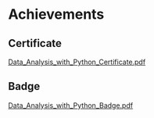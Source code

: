 

# Achievements
## Certificate
[Data_Analysis_with_Python_Certificate.pdf](https://prod-files-secure.s3.us-west-2.amazonaws.com/03e82b26-cccb-4906-bb56-adabcbdc0655/1aa3a050-2338-4a85-85d5-899bad17a31c/Data_Analysis_with_Python_Certificate.pdf?X-Amz-Algorithm=AWS4-HMAC-SHA256&X-Amz-Content-Sha256=UNSIGNED-PAYLOAD&X-Amz-Credential=ASIAZI2LB4663AMCYB6A%2F20250207%2Fus-west-2%2Fs3%2Faws4_request&X-Amz-Date=20250207T132011Z&X-Amz-Expires=3600&X-Amz-Security-Token=IQoJb3JpZ2luX2VjEF0aCXVzLXdlc3QtMiJHMEUCIAVs6N8SAEk%2FKwLPqs5nj%2B3BCaF80hUAKtgrWqcxIzCgAiEAgFt2GV35IObcFTgghSHEerGN1W6SdxPBMkm6vm7%2BO%2FAq%2FwMIdhAAGgw2Mzc0MjMxODM4MDUiDL8u1IsYbGU%2B4kRy1yrcA24YIzYTrM9Hq7NKUc017D06q4Rx7o9BVo761MDTMLswTArw9UH2%2FzrPJzBB%2BPOQ4IwH5o4UmGG99MdEw%2BtCnt%2BAkYhqCZ9%2FVe92yM8P7ndT11N5DB5yibHRrGLVsbXR9COswSAfcM3kwOZYPNTeOpOXoEvRSkL9lig9cTuztCyv7rwspJC8i0YaVFcBauR6rXc%2By56XDg4UMdvJVihVyIy0dWnNS3JegUmY%2FgQhqnnA87XCN8DcO9peT7%2F9Je0fok2Myd4RFBLnHObr8XzVGsfYhF6XhAercs712r%2BxahrYFcRCq0RI8pNrwDhDjecnrKx1VyckzH1RpvvBSzZFtDBrrj%2B2fl3vTBDZQ3Ty%2BhzWJiKT5o1FQwn8Rz%2B0Ynuk1iFEwED0OcIqtCWw%2BlyvM9RQURy5Am7NXOLV2%2BfqDztG837RMT0YM4GsWbKaEFS%2F6MHzvBZbK0P2cIbQ1VxNmBb9ph284oxmey1IHNY%2FROVvBV8rc6kRxhrtBzzCSfpojlnht3VHjbfwW4BDjsc1eLyEst8wV8PQanjlsq5RoSyLdwgfvLDsCJSXeQW4EVPqeIrgy1XOPDxz835I%2FuXrGebJuGiZZfrX7I8ojwFp8lqIMm43u2mOPVakGpBKMN6LmL0GOqUBCOnpJ%2BHn3klh4sgkdnYYnnFk9uWm8xjpSfcf%2BGeXc2h50oBqKOAzablEcC%2FuIV559TEvmNOSvm0iK%2BMvaYMsh5qe7z8FveNTDQc5OnNWhC9xdtJ4Sbsc3esoDdu0AR9A9pv%2FUU%2FZWjdiOOGz6Cd0W3hLXQTToLWTtUms%2F7%2F%2BfGH9ChzJeYCFemNRinSIMZXjNpYvft%2BzbVANziY3u8vbh97YIuDM&X-Amz-Signature=d6a5b94d569eb92a6bf13ca8ce10308c3bb28ded7f8d29abfdef7b1c40e5f103&X-Amz-SignedHeaders=host&x-id=GetObject)
## Badge
[Data_Analysis_with_Python_Badge.pdf](https://prod-files-secure.s3.us-west-2.amazonaws.com/03e82b26-cccb-4906-bb56-adabcbdc0655/4fa9bcf8-b584-40dd-8775-c0bfadf6a6f0/Data_Analysis_with_Python_Badge.pdf?X-Amz-Algorithm=AWS4-HMAC-SHA256&X-Amz-Content-Sha256=UNSIGNED-PAYLOAD&X-Amz-Credential=ASIAZI2LB4663AMCYB6A%2F20250207%2Fus-west-2%2Fs3%2Faws4_request&X-Amz-Date=20250207T132011Z&X-Amz-Expires=3600&X-Amz-Security-Token=IQoJb3JpZ2luX2VjEF0aCXVzLXdlc3QtMiJHMEUCIAVs6N8SAEk%2FKwLPqs5nj%2B3BCaF80hUAKtgrWqcxIzCgAiEAgFt2GV35IObcFTgghSHEerGN1W6SdxPBMkm6vm7%2BO%2FAq%2FwMIdhAAGgw2Mzc0MjMxODM4MDUiDL8u1IsYbGU%2B4kRy1yrcA24YIzYTrM9Hq7NKUc017D06q4Rx7o9BVo761MDTMLswTArw9UH2%2FzrPJzBB%2BPOQ4IwH5o4UmGG99MdEw%2BtCnt%2BAkYhqCZ9%2FVe92yM8P7ndT11N5DB5yibHRrGLVsbXR9COswSAfcM3kwOZYPNTeOpOXoEvRSkL9lig9cTuztCyv7rwspJC8i0YaVFcBauR6rXc%2By56XDg4UMdvJVihVyIy0dWnNS3JegUmY%2FgQhqnnA87XCN8DcO9peT7%2F9Je0fok2Myd4RFBLnHObr8XzVGsfYhF6XhAercs712r%2BxahrYFcRCq0RI8pNrwDhDjecnrKx1VyckzH1RpvvBSzZFtDBrrj%2B2fl3vTBDZQ3Ty%2BhzWJiKT5o1FQwn8Rz%2B0Ynuk1iFEwED0OcIqtCWw%2BlyvM9RQURy5Am7NXOLV2%2BfqDztG837RMT0YM4GsWbKaEFS%2F6MHzvBZbK0P2cIbQ1VxNmBb9ph284oxmey1IHNY%2FROVvBV8rc6kRxhrtBzzCSfpojlnht3VHjbfwW4BDjsc1eLyEst8wV8PQanjlsq5RoSyLdwgfvLDsCJSXeQW4EVPqeIrgy1XOPDxz835I%2FuXrGebJuGiZZfrX7I8ojwFp8lqIMm43u2mOPVakGpBKMN6LmL0GOqUBCOnpJ%2BHn3klh4sgkdnYYnnFk9uWm8xjpSfcf%2BGeXc2h50oBqKOAzablEcC%2FuIV559TEvmNOSvm0iK%2BMvaYMsh5qe7z8FveNTDQc5OnNWhC9xdtJ4Sbsc3esoDdu0AR9A9pv%2FUU%2FZWjdiOOGz6Cd0W3hLXQTToLWTtUms%2F7%2F%2BfGH9ChzJeYCFemNRinSIMZXjNpYvft%2BzbVANziY3u8vbh97YIuDM&X-Amz-Signature=8225d4824571f41f23935ba98a21a27041830c4e7604d57cdfc9d9a9ac11e926&X-Amz-SignedHeaders=host&x-id=GetObject)
